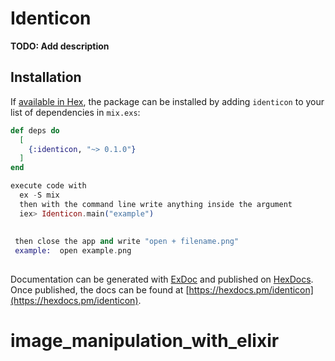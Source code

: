 # Identicon

**TODO: Add description**

## Installation

If [available in Hex](https://hex.pm/docs/publish), the package can be installed
by adding `identicon` to your list of dependencies in `mix.exs`:

```elixir
def deps do
  [
    {:identicon, "~> 0.1.0"}
  ]
end

execute code with 
  ex -S mix 
  then with the command line write anything inside the argument
  iex> Identicon.main("example")
  
  
 then close the app and write "open + filename.png"
 example:  open example.png
 
```

Documentation can be generated with [ExDoc](https://github.com/elixir-lang/ex_doc)
and published on [HexDocs](https://hexdocs.pm). Once published, the docs can
be found at [https://hexdocs.pm/identicon](https://hexdocs.pm/identicon).

# image_manipulation_with_elixir
